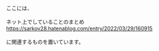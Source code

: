 ここには、<br>
<br>
ネット上でしていることのまとめ<br>
https://sarkov28.hatenablog.com/entry/2022/03/29/160915<br>
<br>
に関連するものを置いています。<br>
